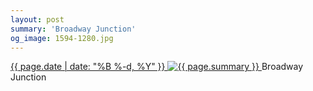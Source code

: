 ```yaml
---
layout: post
summary: 'Broadway Junction'
og_image: 1594-1280.jpg
---
```


<p>
 <time>
  <a href="/1594">
   {{ page.date | date: "%B %-d, %Y" }}
  </a>
 </time>
 <a href="/1594">
  <img alt="{{ page.summary }}" data-taken="2/18/2022" sizes="(min-width: 700px) 50vw, calc(100vw - 2rem)" src="{{ site.assets_url }}/1594-640.jpg" srcset="{{ site.assets_url }}/1594-320.jpg 320w, {{ site.assets_url }}/1594-640.jpg 640w, {{ site.assets_url }}/1594-960.jpg 960w, {{ site.assets_url }}/1594-1280.jpg 1280w"/>
 </a>
 <span>
  Broadway Junction
 </span>
</p>
